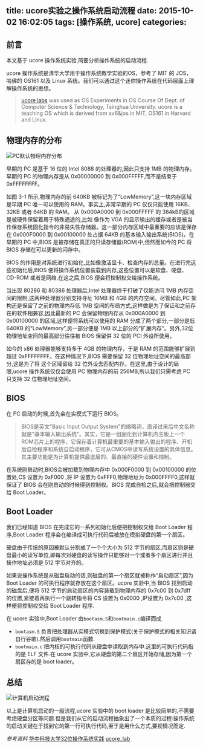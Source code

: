 title: ucore实验之操作系统启动流程
date: 2015-10-02 16:02:05
tags: [操作系统, ucore]
categories:
---

## 前言
本文基于 ucore 操作系统实验,简要分析操作系统的启动流程.

ucore 操作系统是清华大学用于操作系统教学实验的OS，参考了 MIT 的 JOS，哈佛的 OS161 以及 Linux 系统。我们可以通过这个迷你操作系统在代码层面上理解操作系统的思想。
> [ucore labs][1] was used as OS Experiments in OS Course Of Dept. of Computer Science & Technology, Tsinghua University. ucore is a teaching OS which is derived from xv6&jos in MIT, OS161 in Harvard and Linux.


## 物理内存的分布
![PC默认物理内存分布][2]

早期的 PC 是基于 16 位的 Intel 8088 的处理器的,因此只支持 1MB 的物理内存。早期的 PC 的物理内存是从 0x00000000 到 0x000FFFFF,而不是结束于 0xFFFFFFFF。

如图 3-1 所示,物理内存的前 640KB 被标记为了“LowMemory”,这一块内存区域是早期 PC 唯一可以使用的 RAM。事实上,非常早期的 PC 仅仅只能使用 16KB、 32KB 或者 64KB 的 RAM。
从 0x000A0000 到 0x000FFFFF 的 384kB的区域是被硬件保留着用于特殊通途的,比如
像作为 VGA 的显示输出的缓存或者是被当作保存系统固化指令的非易失性存储器。这一部分内存区域中最重要的应该是保存在 0x000F0000 到 0x00100000 处占据 64KB 的基本输入输出系统(BIOS)。在早期的 PC 中,BIOS 是被存储在真正的只读存储器(ROM)中,但然而如今的 PC 将 BIOS 存储在可以更新的闪存中。

BIOS 的作用是对系统进行初始化,比如像激活显卡、检查内存的总量。在进行完这些初始化后,BIOS 便将操作系统位置装载到内存,这些位置可以是软盘、硬盘、CD-ROM 或者是网络,在这之后,BIOS 便会将控制权交给操作系统。

当出现 80286 和 80386 处理器后,Intel 处理器终于打破了仅能访问 1MB 内存空间的限制,这两种处理器分别支持寻址 16MB 和 4GB 的内存空间。尽管如此,PC 架构还是保留了之前的物理内存低 1MB 空间的布局方式,这样做是为了保证和之前存在的软件相兼容,因此最新的 PC 会保留物理内存从 0x000A0000 到 0x00100000 的区域,这样便将系统可以使用的 RAM 分成了两个部分,一部分是低 640KB 的“LowMemory”,另一部分便是 1MB 以上部分的“扩展内存”。另外,32位物理地址空间的最高部分往往被 BIOS 保留供 32 位的 PCI 外设所使用。

如今的 x86 处理器能够支持多于 4GB 的物理内存，于是 RAM 的范围能够扩展到超过
0xFFFFFFFF。在这种情况下,BIOS 需要保留 32 位物理地址空间的最高部分,这是为了将
这个区域留给 32 位外设去匹配内存。在这里,由于设计的局限,ucore 操作系统仅仅会使用 PC 物理内存的前 256MB,所以我们只需考虑 PC 只支持 32 位物理地址空间。

## BIOS
在 PC 启动的时候,首先会在实模式下运行 BIOS。

> BIOS是英文"Basic Input Output System"的缩略词，直译过来后中文名称就是"基本输入输出系统"。其实，它是一组固化到计算机内主板上一个ROM芯片上的程序，它保存着计算机最重要的基本输入输出的程序、开机后自检程序和系统自启动程序，它可从CMOS中读写系统设置的具体信息。 其主要功能是为计算机提供最底层的、最直接的硬件设置和控制。

在系统刚启动时,BIOS会被加载到物理内存中 0x000F0000 到 0x00100000  的位置处,CS 设置为 0xF000 ,将 IP 设置为 0xFFF0,物理地址为 0x000FFFF0,这样就保证了 BIOS 会在刚启动的时候得到控制权。BIOS 完成自检之后,就会把控制器交给 Boot Loader。

## Boot Loader
我们已经知道 BIOS 在完成它的一系列初始化后便把控制权交给 Boot Loader 程序,Boot Loader 程序会在编译成可执行代码后被放在模拟硬盘的第一个扇区。

硬盘由于传统的原因被默认分割成了一个个大小为 512 字节的扇区,而扇区则是硬盘最小的读写单位,即每次对硬盘的读写操作只能够对一个或者多个扇区进行并且操作地址必须是 512 字节对齐的。

如果说操作系统是从磁盘启动的话,则磁盘的第一个扇区就被称作“启动扇区”,因为 Boot Loader 的可执行程序就存放在这个扇区。ucore 实验中,当 BIOS 找到启动的磁盘后,便将 512 字节的启动扇区的内容装载到物理内存的 0x7c00 到 0x7dff 的位置,紧接着再执行一个跳转指令将 CS 设置为 0x0000 ,IP设置为 0x7c00 ,这样便将控制权交给 Boot Loader 程序.

在 ucore 实验中,Boot Loader 由`bootasm.S`和`bootmain.c`编译而成.

- `bootasm.S`
    负责把处理器从实模式切换到保护模式(关于保护模式的相关知识请自行谷歌).然后调用`bootmain`函数.
- `bootmain.c`
    把内核的可执行代码从硬盘中读取到内存中.这里的可执行代码指的是 ELF 文件.在 ucore 实验中,它从硬盘的第二个扇区开始存储,因为第一个扇区存的是 boot loader。

## 总结
![计算机启动流程][3]

以上是计算机启动的一般流程,ucore 实验中的 boot loader 是比较简单的,不需要考虑硬盘分区等问题.但是我们从它的启动流程抽象出了一个本质的过程:操作系统的启动关键在于找到它的第一行可执行代码,至于是用什么方式,要视情况而定.

*参考资料*
[华中科技大学32位操作系统实践][4]
[ucore_lab][1]



  [1]: https://github.com/chyyuu/ucore_os_lab
  [2]: http://7xjtfr.com1.z0.glb.clouddn.com/pc_memory.png
  [3]: http://7xjtfr.com1.z0.glb.clouddn.com/computer_open_flow.png
  [4]: http://grid.hust.edu.cn/zyshao/OSEngineering.htm
